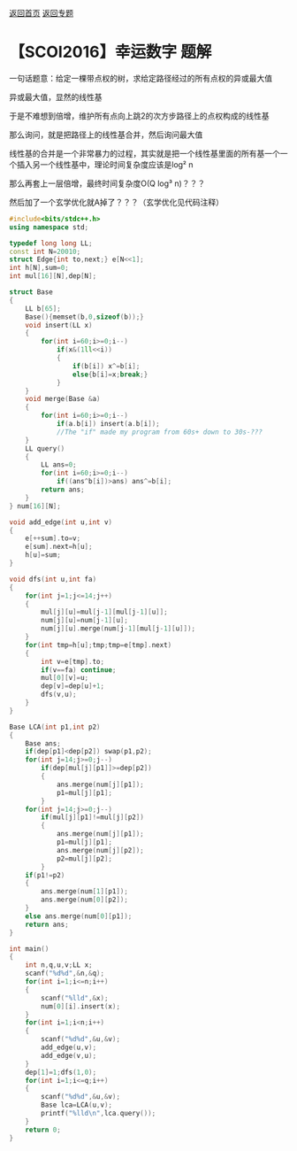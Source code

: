 [返回首页](https://EbolaEmperor.github.io)
[返回专题](https://EbolaEmperor.github.io/special/LinearBasis)

# 【SCOI2016】幸运数字 题解

一句话题意：给定一棵带点权的树，求给定路径经过的所有点权的异或最大值

异或最大值，显然的线性基

于是不难想到倍增，维护所有点向上跳2的次方步路径上的点权构成的线性基

那么询问，就是把路径上的线性基合并，然后询问最大值

线性基的合并是一个非常暴力的过程，其实就是把一个线性基里面的所有基一个一个插入另一个线性基中，理论时间复杂度应该是log² n

那么再套上一层倍增，最终时间复杂度O(Q log³ n)？？？

然后加了一个玄学优化就A掉了？？？（玄学优化见代码注释）

```cpp
#include<bits/stdc++.h>
using namespace std;

typedef long long LL;
const int N=20010;
struct Edge{int to,next;} e[N<<1];
int h[N],sum=0;
int mul[16][N],dep[N];

struct Base
{
	LL b[65];
	Base(){memset(b,0,sizeof(b));}
	void insert(LL x)
	{
		for(int i=60;i>=0;i--)
			if(x&(1ll<<i))
			{
				if(b[i]) x^=b[i];
				else{b[i]=x;break;}
			}
	}
	void merge(Base &a)
	{
		for(int i=60;i>=0;i--)
			if(a.b[i]) insert(a.b[i]);
			//The "if" made my program from 60s+ down to 30s-??? 
	}
	LL query()
	{
		LL ans=0;
		for(int i=60;i>=0;i--)
			if((ans^b[i])>ans) ans^=b[i];
		return ans;
	}
} num[16][N];

void add_edge(int u,int v)
{
	e[++sum].to=v;
	e[sum].next=h[u];
	h[u]=sum;
}

void dfs(int u,int fa)
{
	for(int j=1;j<=14;j++)
	{
		mul[j][u]=mul[j-1][mul[j-1][u]];
		num[j][u]=num[j-1][u];
		num[j][u].merge(num[j-1][mul[j-1][u]]);
	}
	for(int tmp=h[u];tmp;tmp=e[tmp].next)
	{
		int v=e[tmp].to;
		if(v==fa) continue;
		mul[0][v]=u;
		dep[v]=dep[u]+1;
		dfs(v,u);
	}
}

Base LCA(int p1,int p2)
{
	Base ans;
	if(dep[p1]<dep[p2]) swap(p1,p2);
	for(int j=14;j>=0;j--)
		if(dep[mul[j][p1]]>=dep[p2])
		{
			ans.merge(num[j][p1]);
			p1=mul[j][p1];
		}
	for(int j=14;j>=0;j--)
		if(mul[j][p1]!=mul[j][p2])
		{
			ans.merge(num[j][p1]);
			p1=mul[j][p1];
			ans.merge(num[j][p2]);
			p2=mul[j][p2];
		}
	if(p1!=p2)
	{
		ans.merge(num[1][p1]);
		ans.merge(num[0][p2]);
	}
	else ans.merge(num[0][p1]);
	return ans;
}

int main()
{
	int n,q,u,v;LL x;
	scanf("%d%d",&n,&q);
	for(int i=1;i<=n;i++)
	{
		scanf("%lld",&x);
		num[0][i].insert(x);
	}
	for(int i=1;i<n;i++)
	{
		scanf("%d%d",&u,&v);
		add_edge(u,v);
		add_edge(v,u);
	}
	dep[1]=1;dfs(1,0);
	for(int i=1;i<=q;i++)
	{
		scanf("%d%d",&u,&v);
		Base lca=LCA(u,v);
		printf("%lld\n",lca.query());
	}
	return 0;
}
```
